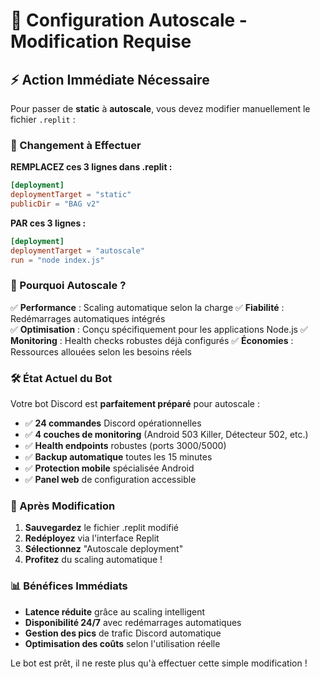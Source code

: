 # 🔧 Configuration Autoscale - Modification Requise

## ⚡ Action Immédiate Nécessaire

Pour passer de **static** à **autoscale**, vous devez modifier manuellement le fichier `.replit` :

### 📝 Changement à Effectuer

**REMPLACEZ ces 3 lignes dans .replit :**
```toml
[deployment]
deploymentTarget = "static"
publicDir = "BAG v2"
```

**PAR ces 3 lignes :**
```toml
[deployment]
deploymentTarget = "autoscale"
run = "node index.js"
```

### 🎯 Pourquoi Autoscale ?

✅ **Performance** : Scaling automatique selon la charge
✅ **Fiabilité** : Redémarrages automatiques intégrés  
✅ **Optimisation** : Conçu spécifiquement pour les applications Node.js
✅ **Monitoring** : Health checks robustes déjà configurés
✅ **Économies** : Ressources allouées selon les besoins réels

### 🛠️ État Actuel du Bot

Votre bot Discord est **parfaitement préparé** pour autoscale :

- ✅ **24 commandes** Discord opérationnelles
- ✅ **4 couches de monitoring** (Android 503 Killer, Détecteur 502, etc.)
- ✅ **Health endpoints** robustes (ports 3000/5000)
- ✅ **Backup automatique** toutes les 15 minutes
- ✅ **Protection mobile** spécialisée Android
- ✅ **Panel web** de configuration accessible

### 🚀 Après Modification

1. **Sauvegardez** le fichier .replit modifié
2. **Redéployez** via l'interface Replit  
3. **Sélectionnez** "Autoscale deployment"
4. **Profitez** du scaling automatique !

### 📊 Bénéfices Immédiats

- **Latence réduite** grâce au scaling intelligent
- **Disponibilité 24/7** avec redémarrages automatiques
- **Gestion des pics** de trafic Discord automatique
- **Optimisation des coûts** selon l'utilisation réelle

Le bot est prêt, il ne reste plus qu'à effectuer cette simple modification !